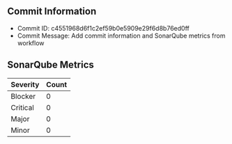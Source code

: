 ## Commit Information
- Commit ID: c4551968d6f1c2ef59b0e5909e29f6d8b76ed0ff
- Commit Message: Add commit information and SonarQube metrics from workflow
## SonarQube Metrics
| Severity | Count |
|----------|-------|
| Blocker  | 0 |
| Critical | 0 |
| Major    | 0 |
| Minor    | 0 |
